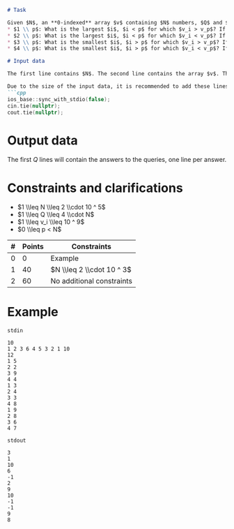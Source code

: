 ```markdown
# Task

Given $N$, an **0-indexed** array $v$ containing $N$ numbers, $Q$ and $Q$ queries of the form:
* $1 \\ p$: What is the largest $i$, $i < p$ for which $v_i > v_p$? If none, display $-1$.
* $2 \\ p$: What is the largest $i$, $i < p$ for which $v_i < v_p$? If none, display $-1$.
* $3 \\ p$: What is the smallest $i$, $i > p$ for which $v_i > v_p$? If none, display $n$.
* $4 \\ p$: What is the smallest $i$, $i > p$ for which $v_i < v_p$? If none, display $n$.

# Input data

The first line contains $N$. The second line contains the array $v$. The third line contains $Q$. The following $Q$ lines contain the queries.

Due to the size of the input data, it is recommended to add these lines of code at the beginning of the `main()` function:
```cpp
ios_base::sync_with_stdio(false);
cin.tie(nullptr);
cout.tie(nullptr);
```

# Output data

The first $Q$ lines will contain the answers to the queries, one line per answer.

# Constraints and clarifications

* $1 \\leq N \\leq 2 \\cdot 10 ^ 5$
* $1 \\leq Q \\leq 4 \\cdot N$
* $1 \\leq v_i \\leq 10 ^ 9$
* $0 \\leq p < N$

|#|Points|Constraints|
|-|-|-|
|0|0|Example|
|1|40|$N \\leq 2 \\cdot 10 ^ 3$|
|2|60|No additional constraints|

# Example

`stdin`
```
10
1 2 3 6 4 5 3 2 1 10
12
1 5
2 2
3 9
4 4
1 3
2 4
3 3
4 8
1 9
2 8
3 6
4 7
```

`stdout`
```
3
1
10
6
-1
2
9
10
-1
-1
9
8
```
```